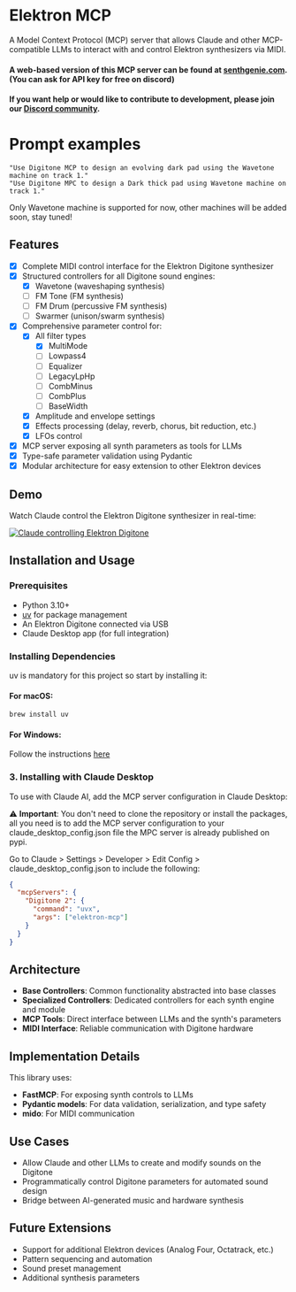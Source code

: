 # Elektron MCP

A Model Context Protocol (MCP) server that allows Claude and other MCP-compatible LLMs to interact with and control Elektron synthesizers via MIDI.

#### A web-based version of this MCP server can be found at [senthgenie.com](https://www.synthgenie.com/). (You can ask for API key for free on discord)

#### If you want help or would like to contribute to development, please join our [Discord community](https://discord.gg/ZFuSuegBMS).

# Prompt examples

```
"Use Digitone MCP to design an evolving dark pad using the Wavetone machine on track 1."
"Use Digitone MPC to design a Dark thick pad using Wavetone machine on track 1."
```

Only Wavetone machine is supported for now, other machines will be added soon, stay tuned!

## Features

- [x] Complete MIDI control interface for the Elektron Digitone synthesizer
- [x] Structured controllers for all Digitone sound engines:
  - [x] Wavetone (waveshaping synthesis)
  - [ ] FM Tone (FM synthesis)
  - [ ] FM Drum (percussive FM synthesis)
  - [ ] Swarmer (unison/swarm synthesis)
- [x] Comprehensive parameter control for:
  - [x] All filter types
    - [x] MultiMode
    - [ ] Lowpass4
    - [ ] Equalizer
    - [ ] LegacyLpHp
    - [ ] CombMinus
    - [ ] CombPlus
    - [ ] BaseWidth
  - [x] Amplitude and envelope settings
  - [x] Effects processing (delay, reverb, chorus, bit reduction, etc.)
  - [x] LFOs control
- [x] MCP server exposing all synth parameters as tools for LLMs
- [x] Type-safe parameter validation using Pydantic
- [x] Modular architecture for easy extension to other Elektron devices

## Demo

Watch Claude control the Elektron Digitone synthesizer in real-time:

[![Claude controlling Elektron Digitone](https://img.youtube.com/vi/EXf6lOTjla8/0.jpg)](https://www.youtube.com/watch?v=EXf6lOTjla8)

## Installation and Usage

### Prerequisites

- Python 3.10+
- [uv](https://github.com/astral-sh/uv) for package management
- An Elektron Digitone connected via USB
- Claude Desktop app (for full integration)

### Installing Dependencies

uv is mandatory for this project so start by installing it:

#### For macOS:

```bash
brew install uv
```

#### For Windows:

Follow the instructions [here](https://docs.astral.sh/uv/getting-started/installation/)

### 3. Installing with Claude Desktop

To use with Claude AI, add the MCP server configuration in Claude Desktop:

⚠️ **Important**: You don't need to clone the repository or install the packages, all you need is to add the MCP server configuration to your claude_desktop_config.json file the MPC server is already published on pypi.

Go to Claude > Settings > Developer > Edit Config > claude_desktop_config.json to include the following:

```json
{
  "mcpServers": {
    "Digitone 2": {
      "command": "uvx",
      "args": ["elektron-mcp"]
    }
  }
}
```

## Architecture

- **Base Controllers**: Common functionality abstracted into base classes
- **Specialized Controllers**: Dedicated controllers for each synth engine and module
- **MCP Tools**: Direct interface between LLMs and the synth's parameters
- **MIDI Interface**: Reliable communication with Digitone hardware

## Implementation Details

This library uses:

- **FastMCP**: For exposing synth controls to LLMs
- **Pydantic models**: For data validation, serialization, and type safety
- **mido**: For MIDI communication

## Use Cases

- Allow Claude and other LLMs to create and modify sounds on the Digitone
- Programmatically control Digitone parameters for automated sound design
- Bridge between AI-generated music and hardware synthesis

## Future Extensions

- Support for additional Elektron devices (Analog Four, Octatrack, etc.)
- Pattern sequencing and automation
- Sound preset management
- Additional synthesis parameters
